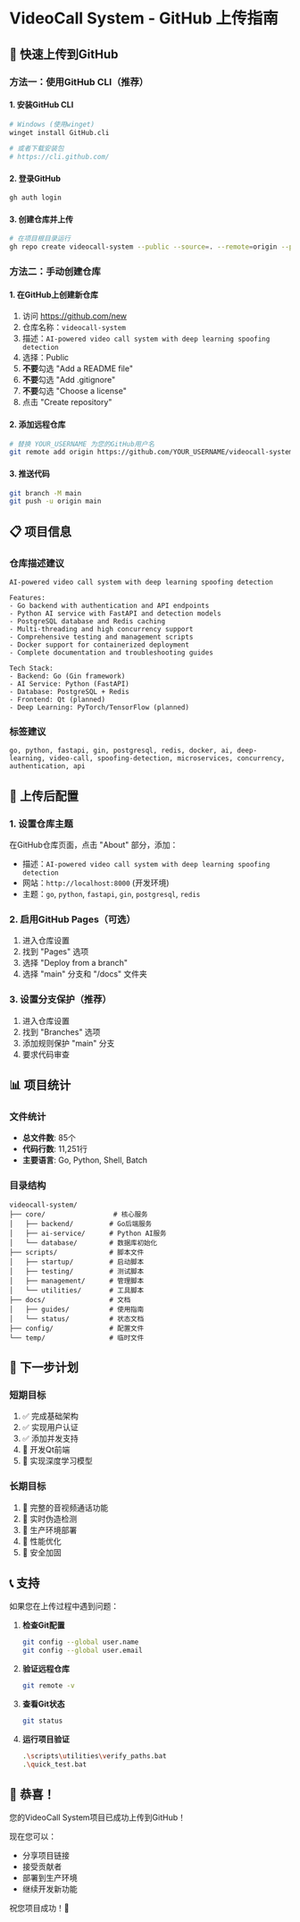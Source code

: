 # VideoCall System - GitHub 上传指南

## 🚀 快速上传到GitHub

### 方法一：使用GitHub CLI（推荐）

#### 1. 安装GitHub CLI
```bash
# Windows (使用winget)
winget install GitHub.cli

# 或者下载安装包
# https://cli.github.com/
```

#### 2. 登录GitHub
```bash
gh auth login
```

#### 3. 创建仓库并上传
```bash
# 在项目根目录运行
gh repo create videocall-system --public --source=. --remote=origin --push
```

### 方法二：手动创建仓库

#### 1. 在GitHub上创建新仓库
1. 访问 https://github.com/new
2. 仓库名称：`videocall-system`
3. 描述：`AI-powered video call system with deep learning spoofing detection`
4. 选择：Public
5. **不要**勾选 "Add a README file"
6. **不要**勾选 "Add .gitignore"
7. **不要**勾选 "Choose a license"
8. 点击 "Create repository"

#### 2. 添加远程仓库
```bash
# 替换 YOUR_USERNAME 为您的GitHub用户名
git remote add origin https://github.com/YOUR_USERNAME/videocall-system.git
```

#### 3. 推送代码
```bash
git branch -M main
git push -u origin main
```

## 📋 项目信息

### 仓库描述建议
```
AI-powered video call system with deep learning spoofing detection

Features:
- Go backend with authentication and API endpoints
- Python AI service with FastAPI and detection models
- PostgreSQL database and Redis caching
- Multi-threading and high concurrency support
- Comprehensive testing and management scripts
- Docker support for containerized deployment
- Complete documentation and troubleshooting guides

Tech Stack:
- Backend: Go (Gin framework)
- AI Service: Python (FastAPI)
- Database: PostgreSQL + Redis
- Frontend: Qt (planned)
- Deep Learning: PyTorch/TensorFlow (planned)
```

### 标签建议
```
go, python, fastapi, gin, postgresql, redis, docker, ai, deep-learning, video-call, spoofing-detection, microservices, concurrency, authentication, api
```

## 🔧 上传后配置

### 1. 设置仓库主题
在GitHub仓库页面，点击 "About" 部分，添加：
- 描述：`AI-powered video call system with deep learning spoofing detection`
- 网站：`http://localhost:8000` (开发环境)
- 主题：`go`, `python`, `fastapi`, `gin`, `postgresql`, `redis`

### 2. 启用GitHub Pages（可选）
1. 进入仓库设置
2. 找到 "Pages" 选项
3. 选择 "Deploy from a branch"
4. 选择 "main" 分支和 "/docs" 文件夹

### 3. 设置分支保护（推荐）
1. 进入仓库设置
2. 找到 "Branches" 选项
3. 添加规则保护 "main" 分支
4. 要求代码审查

## 📊 项目统计

### 文件统计
- **总文件数**: 85个
- **代码行数**: 11,251行
- **主要语言**: Go, Python, Shell, Batch

### 目录结构
```
videocall-system/
├── core/                 # 核心服务
│   ├── backend/         # Go后端服务
│   ├── ai-service/      # Python AI服务
│   └── database/        # 数据库初始化
├── scripts/             # 脚本文件
│   ├── startup/         # 启动脚本
│   ├── testing/         # 测试脚本
│   ├── management/      # 管理脚本
│   └── utilities/       # 工具脚本
├── docs/                # 文档
│   ├── guides/          # 使用指南
│   └── status/          # 状态文档
├── config/              # 配置文件
└── temp/                # 临时文件
```

## 🎯 下一步计划

### 短期目标
1. ✅ 完成基础架构
2. ✅ 实现用户认证
3. ✅ 添加并发支持
4. 🔄 开发Qt前端
5. 🔄 实现深度学习模型

### 长期目标
1. 🔄 完整的音视频通话功能
2. 🔄 实时伪造检测
3. 🔄 生产环境部署
4. 🔄 性能优化
5. 🔄 安全加固

## 📞 支持

如果您在上传过程中遇到问题：

1. **检查Git配置**
   ```bash
   git config --global user.name
   git config --global user.email
   ```

2. **验证远程仓库**
   ```bash
   git remote -v
   ```

3. **查看Git状态**
   ```bash
   git status
   ```

4. **运行项目验证**
   ```bash
   .\scripts\utilities\verify_paths.bat
   .\quick_test.bat
   ```

## 🎉 恭喜！

您的VideoCall System项目已成功上传到GitHub！

现在您可以：
- 分享项目链接
- 接受贡献者
- 部署到生产环境
- 继续开发新功能

祝您项目成功！🚀 